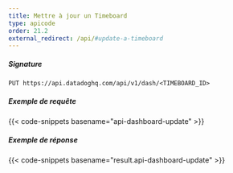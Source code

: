 ```yaml
---
title: Mettre à jour un Timeboard
type: apicode
order: 21.2
external_redirect: /api/#update-a-timeboard
---
```


##### Signature
`PUT https://api.datadoghq.com/api/v1/dash/<TIMEBOARD_ID>`
##### Exemple de requête
{{< code-snippets basename="api-dashboard-update" >}}
##### Exemple de réponse
{{< code-snippets basename="result.api-dashboard-update" >}}

